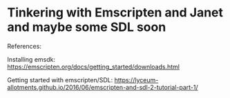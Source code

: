 # Tinkering with Emscripten and Janet and maybe some SDL soon

References:

Installing emsdk:
https://emscripten.org/docs/getting_started/downloads.html

Getting started with emscripten/SDL:
https://lyceum-allotments.github.io/2016/06/emscripten-and-sdl-2-tutorial-part-1/

